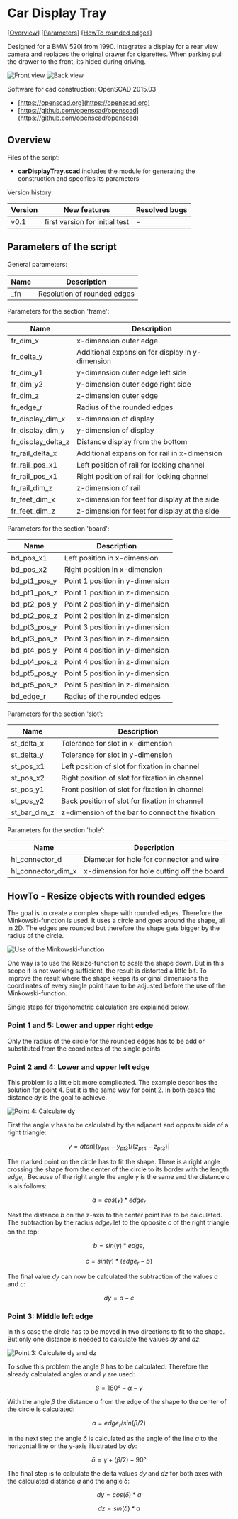 # Car Display Tray #

[[Overview](#overview)] [[Parameters](#parameters)] [[HowTo rounded edges](#howToRoundedEdges)]

Designed for a BMW 520i from 1990. Integrates a display for a rear view camera and replaces the original drawer for cigarettes. When parking pull the drawer to the front, its hided during driving.

![Front view](pictures/carDisplayTray_front01.png "carDisplayTray_front01")
![Back view](pictures/carDisplayTray_back01.png "carDisplayTray_back01")

Software for cad construction: OpenSCAD 2015.03
- [https://openscad.org](https://openscad.org)
- [https://github.com/openscad/openscad](https://github.com/openscad/openscad)

<a name="overview"></a>
## Overview ##

Files of the script:

- __carDisplayTray.scad__ includes the module for generating the construction and specifies its parameters

Version history:

| Version | New features                   | Resolved bugs |
| ------- | ------------------------------ | ------------- |
| v0.1    | first version for initial test | -             |

<a name="parameters"></a>
## Parameters of the script ##

General parameters:

| Name               | Description                                     |
| ------------------ | ----------------------------------------------- |
| _fn                | Resolution of rounded edges                     |

Parameters for the section 'frame':

| Name               | Description                                     |
| ------------------ | ----------------------------------------------- |
| fr_dim_x           | x-dimension outer edge                          |
| fr_delta_y         | Additional expansion for display in y-dimension |
| fr_dim_y1          | y-dimension outer edge left side                |
| fr_dim_y2          | y-dimension outer edge right side               |
| fr_dim_z           | z-dimension outer edge                          |
| fr_edge_r          | Radius of the rounded edges                     |
| fr_display_dim_x   | x-dimension of display                          |
| fr_display_dim_y   | y-dimension of display                          |
| fr_display_delta_z | Distance display from the bottom                |
| fr_rail_delta_x    | Additional expansion for rail in x-dimension    |
| fr_rail_pos_x1     | Left position of rail for locking channel       |
| fr_rail_pos_x1     | Right position of rail for locking channel      |
| fr_rail_dim_z      | z-dimension of rail                             |
| fr_feet_dim_x      | x-dimension for feet for display at the side    |
| fr_feet_dim_z      | z-dimension for feet for display at the side    |

Parameters for the section 'board':

| Name               | Description                                     |
| ------------------ | ----------------------------------------------- |
| bd_pos_x1          | Left position in x-dimension                    |
| bd_pos_x2          | Right position in x-dimension                   |
| bd_pt1_pos_y       | Point 1 position in y-dimension                 |
| bd_pt1_pos_z       | Point 1 position in z-dimension                 |
| bd_pt2_pos_y       | Point 2 position in y-dimension                 |
| bd_pt2_pos_z       | Point 2 position in z-dimension                 |
| bd_pt3_pos_y       | Point 3 position in y-dimension                 |
| bd_pt3_pos_z       | Point 3 position in z-dimension                 |
| bd_pt4_pos_y       | Point 4 position in y-dimension                 |
| bd_pt4_pos_z       | Point 4 position in z-dimension                 |
| bd_pt5_pos_y       | Point 5 position in y-dimension                 |
| bd_pt5_pos_z       | Point 5 position in z-dimension                 |
| bd_edge_r          | Radius of the rounded edges                     |

Parameters for the section 'slot':

| Name               | Description                                     |
| ------------------ | ----------------------------------------------- |
| st_delta_x         | Tolerance for slot in x-dimension               |
| st_delta_y         | Tolerance for slot in y-dimension               |
| st_pos_x1          | Left position of slot for fixation in channel   |
| st_pos_x2          | Right position of slot for fixation in channel  |
| st_pos_y1          | Front position of slot for fixation in channel  |
| st_pos_y2          | Back position of slot for fixation in channel   |
| st_bar_dim_z       | z-dimension of the bar to connect the fixation  |

Parameters for the section 'hole':

| Name               | Description                                     |
| ------------------ | ----------------------------------------------- |
| hl_connector_d     | Diameter for hole for connector and wire        |
| hl_connector_dim_x | x-dimension for hole cutting off the board      |

<a name="howToRoundedEdges"></a>
## HowTo - Resize objects with rounded edges ##

The goal is to create a complex shape with rounded edges. Therefore the Minkowski-function is used. It uses a circle and goes around the shape, all in 2D. The edges are rounded but therefore the shape gets bigger by the radius of the circle.

![Use of the Minkowski-function](https://lucid.app/publicSegments/view/ffb4a4e9-ca06-4040-a4ad-bed78eb1dca3/image.png "Overview rounded edges")

One way is to use the Resize-function to scale the shape down. But in this scope it is not working sufficient, the result is distorted a little bit. To improve the result where the shape keeps its original dimensions the coordinates of every single point have to be adjusted before the use of the Minkowski-function.

Single steps for trigonometric calculation are explained below.

### Point 1 and 5: Lower and upper right edge ###

Only the radius of the circle for the rounded edges has to be add or substituted from the coordinates of the single points.

### Point 2 and 4: Lower and upper left edge ###

This problem is a little bit more complicated. The example describes the solution for point 4. But it is the same way for point 2. In both cases the distance $dy$ is the goal to achieve.

![Point 4: Calculate $dy$](https://lucid.app/publicSegments/view/4cc5a863-c1d5-4d18-a564-80384627b660/image.png "Point 4")

First the angle $\gamma$ has to be calculated by the adjacent and opposite side of a right triangle:

$$\gamma = atan[(y_{pt4} - y_{pt3}) / (z_{pt4} - z_{pt3})]$$

The marked point on the circle has to fit the shape. There is a right angle crossing the shape from the center of the circle to its border with the length $edge_r$. Because of the right angle the angle $\gamma$ is the same and the distance $a$ is als follows:

$$a = cos(\gamma) * edge_r$$

Next the distance $b$ on the z-axis to the center point has to be calculated. The subtraction by the radius $edge_r$ let to the opposite $c$ of the right triangle on the top:

$$b = sin(\gamma) * edge_r$$

$$c = sin(\gamma) * (edge_r - b)$$

The final value $dy$ can now be calculated the subtraction of the values $a$ and $c$:

$$dy = a - c$$

### Point 3: Middle left edge ###

In this case the circle has to be moved in two directions to fit to the shape. But only one distance is needed to calculate the values $dy$ and $dz$.

![Point 3: Calculate $dy$ and $dz$](https://lucid.app/publicSegments/view/59a92d40-8ea4-4538-bf2f-7bab815a4b63/image.png "Point 3")

To solve this problem the angle $\beta$ has to be calculated. Therefore the already calculated angles $\alpha$ and $\gamma$ are used:

$$\beta = 180° - \alpha - \gamma$$

With the angle $\beta$ the distance $a$ from the edge of the shape to the center of the circle is calculated:

$$a = edge_r / sin(\beta / 2)$$

In the next step the angle $\delta$ is calculated as the angle of the line $a$ to the horizontal line or the y-axis illustrated by $dy$:

$$\delta = \gamma + (\beta/2) - 90°$$

The final step is to calculate the delta values $dy$ and $dz$ for both axes with the calculated distance $a$ and the angle $\delta$:

$$dy = cos(\delta) * a$$

$$dz = sin(\delta) * a$$